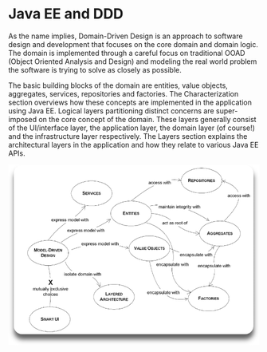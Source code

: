 # Java EE and DDD

As the name implies, Domain-Driven Design is an approach to software design and development that focuses on the core domain and domain logic. The domain is implemented through a careful focus on traditional OOAD \(Object Oriented Analysis and Design\) and modeling the real world problem the software is trying to solve as closely as possible.

The basic building blocks of the domain are entities, value objects, aggregates, services, repositories and factories. The Characterization section overviews how these concepts are implemented in the application using Java EE. Logical layers partitioning distinct concerns are super-imposed on the core concept of the domain. These layers generally consist of the UI/interface layer, the application layer, the domain layer \(of course!\) and the infrastructure layer respectively. The Layers section explains the architectural layers in the application and how they relate to various Java EE APIs.

![](.gitbook/assets/ddd-diagram.png)

